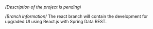 /*Description of the project is pending*/

/*Branch information*/
The react branch will contain the development for upgraded UI using React.js with Spring Data REST.
